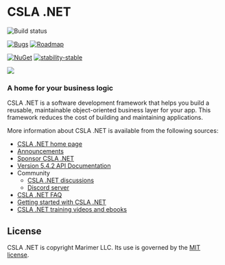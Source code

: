 CSLA .NET
====
![Build status](https://github.com/MarimerLLC/csla/actions/workflows/ci.yaml/badge.svg)


[![Bugs](https://img.shields.io/github/issues/marimerllc/csla/kind%2Fbug)](https://github.com/MarimerLLC/csla/issues?q=is%3Aissue+is%3Aopen+label%3Akind%2Fbug)
[![Roadmap](https://img.shields.io/github/issues/marimerllc/csla/flag%2Froadmap)](https://github.com/MarimerLLC/csla/issues?q=is%3Aissue+is%3Aopen+label%3Aflag%2Froadmap)

[![NuGet](https://img.shields.io/nuget/v/Csla.svg)](https://www.nuget.org/packages/Csla) [![stability-stable](https://img.shields.io/badge/stability-stable-green.svg)](https://github.com/emersion/stability-badges#stable)

![](https://raw.github.com/MarimerLLC/csla/main/Support/Logos/csla%20win8_mid.png)

### A home for your business logic

CSLA .NET is a software development framework that helps you build a reusable, maintainable object-oriented business layer for your app. This framework reduces the cost of building and maintaining applications. 

More information about CSLA .NET is available from the following sources:

* [CSLA .NET home page](http://www.cslanet.com)
* [Announcements](https://github.com/MarimerLLC/csla/discussions?discussions_q=category%3AAnnouncements)
* [Sponsor CSLA .NET](https://github.com/sponsors/rockfordlhotka)
* [Version 5.4.2 API Documentation](https://cslanet.com/5.4.2/html/index.html)
* Community
   * [CSLA .NET discussions](https://github.com/MarimerLLC/csla/discussions) 
   * [Discord server](https://discord.gg/9ahKjb7ccf)
* [CSLA .NET FAQ](https://github.com/MarimerLLC/csla/blob/main/docs/readme.md)
* [Getting started with CSLA .NET](https://github.com/MarimerLLC/csla/blob/main/docs/Getting-started.md)
* [CSLA .NET training videos and ebooks](https://github.com/MarimerLLC/csla/blob/main/docs/Books-and-videos.md)

License
-------
CSLA .NET is copyright Marimer LLC.
Its use is governed by the [MIT license](https://github.com/MarimerLLC/csla/blob/main/license.md).
